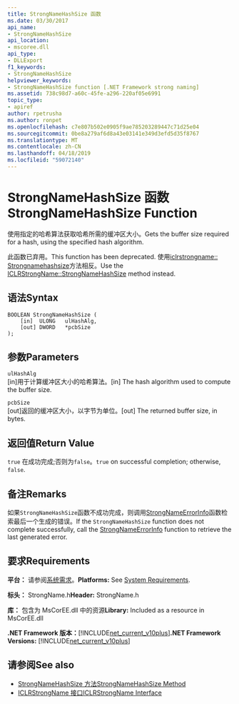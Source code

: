 ```yaml
---
title: StrongNameHashSize 函数
ms.date: 03/30/2017
api_name:
- StrongNameHashSize
api_location:
- mscoree.dll
api_type:
- DLLExport
f1_keywords:
- StrongNameHashSize
helpviewer_keywords:
- StrongNameHashSize function [.NET Framework strong naming]
ms.assetid: 738c98d7-a60c-45fe-a296-220af05e6991
topic_type:
- apiref
author: rpetrusha
ms.author: ronpet
ms.openlocfilehash: c7e807b502e0905f9ae785203289447c71d25e04
ms.sourcegitcommit: 0be8a279af6d8a43e03141e349d3efd5d35f8767
ms.translationtype: MT
ms.contentlocale: zh-CN
ms.lasthandoff: 04/18/2019
ms.locfileid: "59072140"
---
```

# <a name="strongnamehashsize-function"></a><span data-ttu-id="f80ea-102">StrongNameHashSize 函数</span><span class="sxs-lookup"><span data-stu-id="f80ea-102">StrongNameHashSize Function</span></span>
<span data-ttu-id="f80ea-103">使用指定的哈希算法获取哈希所需的缓冲区大小。</span><span class="sxs-lookup"><span data-stu-id="f80ea-103">Gets the buffer size required for a hash, using the specified hash algorithm.</span></span>  
  
 <span data-ttu-id="f80ea-104">此函数已弃用。</span><span class="sxs-lookup"><span data-stu-id="f80ea-104">This function has been deprecated.</span></span> <span data-ttu-id="f80ea-105">使用[iclrstrongname:: Strongnamehashsize](../../../../docs/framework/unmanaged-api/hosting/iclrstrongname-strongnamehashsize-method.md)方法相反。</span><span class="sxs-lookup"><span data-stu-id="f80ea-105">Use the [ICLRStrongName::StrongNameHashSize](../../../../docs/framework/unmanaged-api/hosting/iclrstrongname-strongnamehashsize-method.md) method instead.</span></span>  
  
## <a name="syntax"></a><span data-ttu-id="f80ea-106">语法</span><span class="sxs-lookup"><span data-stu-id="f80ea-106">Syntax</span></span>  
  
```  
BOOLEAN StrongNameHashSize (  
    [in]  ULONG   ulHashAlg,  
    [out] DWORD   *pcbSize  
);  
```  
  
## <a name="parameters"></a><span data-ttu-id="f80ea-107">参数</span><span class="sxs-lookup"><span data-stu-id="f80ea-107">Parameters</span></span>  
 `ulHashAlg`  
 <span data-ttu-id="f80ea-108">[in]用于计算缓冲区大小的哈希算法。</span><span class="sxs-lookup"><span data-stu-id="f80ea-108">[in] The hash algorithm used to compute the buffer size.</span></span>  
  
 `pcbSize`  
 <span data-ttu-id="f80ea-109">[out]返回的缓冲区大小，以字节为单位。</span><span class="sxs-lookup"><span data-stu-id="f80ea-109">[out] The returned buffer size, in bytes.</span></span>  
  
## <a name="return-value"></a><span data-ttu-id="f80ea-110">返回值</span><span class="sxs-lookup"><span data-stu-id="f80ea-110">Return Value</span></span>  
 <span data-ttu-id="f80ea-111">`true` 在成功完成;否则为`false`。</span><span class="sxs-lookup"><span data-stu-id="f80ea-111">`true` on successful completion; otherwise, `false`.</span></span>  
  
## <a name="remarks"></a><span data-ttu-id="f80ea-112">备注</span><span class="sxs-lookup"><span data-stu-id="f80ea-112">Remarks</span></span>  
 <span data-ttu-id="f80ea-113">如果`StrongNameHashSize`函数不成功完成，则调用[StrongNameErrorInfo](../../../../docs/framework/unmanaged-api/strong-naming/strongnameerrorinfo-function.md)函数检索最后一个生成的错误。</span><span class="sxs-lookup"><span data-stu-id="f80ea-113">If the `StrongNameHashSize` function does not complete successfully, call the [StrongNameErrorInfo](../../../../docs/framework/unmanaged-api/strong-naming/strongnameerrorinfo-function.md) function to retrieve the last generated error.</span></span>  
  
## <a name="requirements"></a><span data-ttu-id="f80ea-114">要求</span><span class="sxs-lookup"><span data-stu-id="f80ea-114">Requirements</span></span>  
 <span data-ttu-id="f80ea-115">**平台：** 请参阅[系统需求](../../../../docs/framework/get-started/system-requirements.md)。</span><span class="sxs-lookup"><span data-stu-id="f80ea-115">**Platforms:** See [System Requirements](../../../../docs/framework/get-started/system-requirements.md).</span></span>  
  
 <span data-ttu-id="f80ea-116">**标头：** StrongName.h</span><span class="sxs-lookup"><span data-stu-id="f80ea-116">**Header:** StrongName.h</span></span>  
  
 <span data-ttu-id="f80ea-117">**库：** 包含为 MsCorEE.dll 中的资源</span><span class="sxs-lookup"><span data-stu-id="f80ea-117">**Library:** Included as a resource in MsCorEE.dll</span></span>  
  
 <span data-ttu-id="f80ea-118">**.NET Framework 版本：**[!INCLUDE[net_current_v10plus](../../../../includes/net-current-v10plus-md.md)]</span><span class="sxs-lookup"><span data-stu-id="f80ea-118">**.NET Framework Versions:** [!INCLUDE[net_current_v10plus](../../../../includes/net-current-v10plus-md.md)]</span></span>  
  
## <a name="see-also"></a><span data-ttu-id="f80ea-119">请参阅</span><span class="sxs-lookup"><span data-stu-id="f80ea-119">See also</span></span>

- [<span data-ttu-id="f80ea-120">StrongNameHashSize 方法</span><span class="sxs-lookup"><span data-stu-id="f80ea-120">StrongNameHashSize Method</span></span>](../../../../docs/framework/unmanaged-api/hosting/iclrstrongname-strongnamehashsize-method.md)
- [<span data-ttu-id="f80ea-121">ICLRStrongName 接口</span><span class="sxs-lookup"><span data-stu-id="f80ea-121">ICLRStrongName Interface</span></span>](../../../../docs/framework/unmanaged-api/hosting/iclrstrongname-interface.md)
